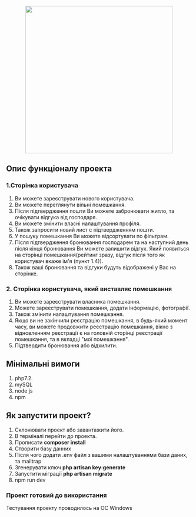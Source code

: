 <p align="center"><a href="https://laravel.com" target="_blank"><img src="https://raw.githubusercontent.com/laravel/art/master/logo-lockup/5%20SVG/2%20CMYK/1%20Full%20Color/laravel-logolockup-cmyk-red.svg" width="400"></a></p>



## Опис функціоналу проекта

### 1.Сторінка користувача 

1) Ви можете зареєструвати нового користувача.
2) Ви можете переглянути вільні помешкання.
3) Після підтвердження пошти Ви можете забронювати житло, та очікувати відгука від господаря.
4) Ви можете змінити власні налаштування профіля.
5) Також запросити новий лист с підтвердженням пошти.
6) У пошуку помешкання Ви можете відсортувати по фільтрам.
7) Після підтвердження бронювання господарем та на наступний день після кінця бронювання Ви можете залишити відгук. Який появиться на сторінці помешкання(рейтинг зразу, відгук після того як користувач вкаже ім'я (пункт 1.4)).
8) Також ваші бронювання та відгуки будуть відображені у Вас на сторінке. 

### 2. Сторінка користувача, який виставляє помешкання

1) Ви можете зареєструвати власника помешкання.
2) Можете зареєструвати помешкання, додати інформацію, фотографії.
3) Також змінити налаштування помешкання.
4) Якщо ви не закінчили реєстрацію помешкання, в будь-який момент часу, ви можете продовжити реєстрацію помешкання, вікно з відновленням реєстрації є на головній сторінці реєстрації помешкання, та в вкладці "мої помешкання".
5) Підтвердити бронювання або відхилити.

## Мінімальні вимоги

1) php7.2.
2) mySQL
3) node js
4) npm

## Як запустити проект? 

1) Склонювати проект або завантажити його.
2) В терміналі перейти до проекта.
3) Прописати <b>composer install</b>
4) Створити базу данних
5) Після чого додати .env файл з вашими налаштуваннями бази даних, та mailtrap
6) Згенерувати ключ <b>php artisan key:generate</b>
7) Запустити міграції <b>php artisan migrate</b>
8) npm run dev

### Проект готовий до використання
Тестування проекту проводилось на ОС Windows
